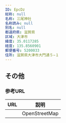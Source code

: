 ```yaml
---
ID: EpcDz
総称: null
名称: 三尾神社
名称読み: null
別名: null
都道府県: 滋賀県
区域: 大津市
緯度: 35.0117285
経度: 135.8560901
郵便番号: 5200033
住所: 滋賀県大津市大門通５−１
---
```


## その他

### 参考URL

| URL | 説明          |
| --- | ------------- |
|     | OpenStreetMap |
